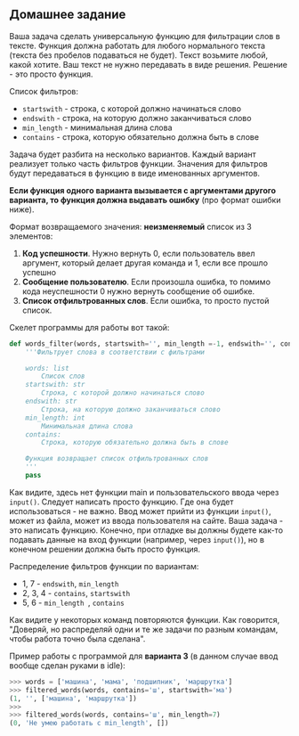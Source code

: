 ## Домашнее задание

Ваша задача сделать универсальную функцию для фильтрации слов в тексте. Функция должна работать для любого нормального текста (текста без пробелов подаваться не будет). Текст возьмите любой, какой хотите. Ваш текст не нужно передавать в виде решения. Решение - это просто функция.

Список фильтров:

- `startswith` - строка, с которой должно начинаться слово
- `endswith` - строка, на которую должно заканчиваться слово
- `min_length` - минимальная длина слова
- `contains` - строка, которую обязательно должна быть в слове

Задача будет разбита на несколько вариантов. Каждый вариант реализует только часть фильтров функции. Значения для фильтров будут передаваться в функцию в виде именованных аргументов.

**Если функция одного варианта вызывается с аргументами другого варианта, то функция должна выдавать ошибку** (про формат ошибки ниже).

Формат возвращаемого значения: **неизменяемый** список из 3 элементов:

1. **Код успешности**. Нужно вернуть 0, если пользователь ввел аргумент, который делает другая команда и 1, если все прошло успешно
2. **Сообщение пользователю**. Если произошла ошибка, то помимо кода неуспешности 0 нужно вернуть сообщение об ошибке.
3. **Список отфильтрованных слов**. Если ошибка, то просто пустой список.

Скелет программы для работы вот такой:

```python
def words_filter(words, startswith='', min_length =-1, endswith='', contains=''):
    '''Фильтрует слова в соответствии с фильтрами

    words: list
    	Список слов
    startswith: str
    	Строка, с которой должно начинаться слово
    endswith: str
    	Строка, на которую должно заканчиваться слово
    min_length: int
    	Минимальная длина слова
    contains:
    	Строка, которую обязательно должна быть в слове

    Функция возвращает список отфильтрованных слов
    '''
    pass
```

Как видите, здесь нет функции main и пользовательского ввода через `input()`. Следует написать просто функцию. Где она будет использоваться - не важно. Ввод может прийти из функции `input()`, может из файла, может из ввода пользователя на сайте. Ваша задача - это написать функцию. Конечно, при отладке вы должны будете как-то подавать данные на вход функции (например, через `input()`), но в конечном решении должна быть просто функция.

Распределение фильтров функции по вариантам:

- 1, 7 - `endswith`, `min_length `
- 2, 3, 4 - `contains`, `startswith`
- 5, 6 - `min_length `, `contains`


Как видите у некоторых команд повторяются функции. Как говорится, "Доверяй, но распределяй одни и те же задачи по разным командам, чтобы работа точно была сделана".


Пример работы с программой для **варианта 3** (в данном случае ввод вообще сделан руками в idle):

```python
>>> words = ['машина', 'мама', 'подшипник', 'маршрутка']
>>> filtered_words(words, contains='ш', startswith='ма')
(1, '', ['машина', 'маршрутка'])
>>>
>>> filtered_words(words, contains='ш', min_length=7)
(0, 'Не умею работать с min_length', [])
```
